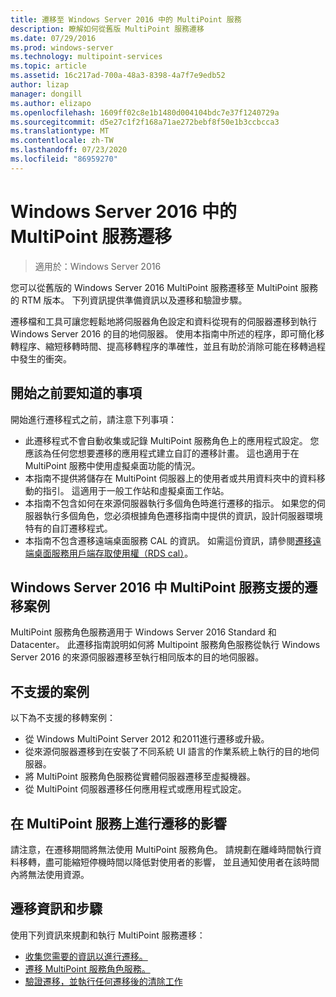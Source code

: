 ```yaml
---
title: 遷移至 Windows Server 2016 中的 MultiPoint 服務
description: 瞭解如何從舊版 MultiPoint 服務遷移
ms.date: 07/29/2016
ms.prod: windows-server
ms.technology: multipoint-services
ms.topic: article
ms.assetid: 16c217ad-700a-48a3-8398-4a7f7e9edb52
author: lizap
manager: dongill
ms.author: elizapo
ms.openlocfilehash: 1609ff02c8e1b1480d004104bdc7e37f1240729a
ms.sourcegitcommit: d5e27c1f2f168a71ae272bebf8f50e1b3ccbcca3
ms.translationtype: MT
ms.contentlocale: zh-TW
ms.lasthandoff: 07/23/2020
ms.locfileid: "86959270"
---
```

# <a name="multipoint-services-migration-in-windows-server-2016"></a>Windows Server 2016 中的 MultiPoint 服務遷移
>適用於：Windows Server 2016

您可以從舊版的 Windows Server 2016 MultiPoint 服務遷移至 MultiPoint 服務的 RTM 版本。 下列資訊提供準備資訊以及遷移和驗證步驟。

遷移檔和工具可讓您輕鬆地將伺服器角色設定和資料從現有的伺服器遷移到執行 Windows Server 2016 的目的地伺服器。 使用本指南中所述的程序，即可簡化移轉程序、縮短移轉時間、提高移轉程序的準確性，並且有助於消除可能在移轉過程中發生的衝突。 

## <a name="what-to-know-before-you-begin"></a>開始之前要知道的事項
開始進行遷移程式之前，請注意下列事項：

- 此遷移程式不會自動收集或記錄 MultiPoint 服務角色上的應用程式設定。 您應該為任何您想要遷移的應用程式建立自訂的遷移計畫。 這也適用于在 MultiPoint 服務中使用虛擬桌面功能的情況。
- 本指南不提供將儲存在 MultiPoint 伺服器上的使用者或共用資料夾中的資料移動的指引。 這適用于一般工作站和虛擬桌面工作站。
- 本指南不包含如何在來源伺服器執行多個角色時進行遷移的指示。 如果您的伺服器執行多個角色，您必須根據角色遷移指南中提供的資訊，設計伺服器環境特有的自訂遷移程式。
- 本指南不包含遷移遠端桌面服務 CAL 的資訊。 如需這份資訊，請參閱[遷移遠端桌面服務用戶端存取使用權（RDS cal）](/previous-versions/windows/it-pro/windows-server-2008-R2-and-2008/dd851844(v=ws.11))。

## <a name="supported-migration-scenarios-for-multipoint-services-in-windows-server-2016"></a>Windows Server 2016 中 MultiPoint 服務支援的遷移案例
MultiPoint 服務角色服務適用于 Windows Server 2016 Standard 和 Datacenter。 此遷移指南說明如何將 Multipoint 服務角色服務從執行 Windows Server 2016 的來源伺服器遷移至執行相同版本的目的地伺服器。

## <a name="scenarios-that-are-not-supported"></a>不支援的案例

以下為不支援的移轉案例：

- 從 Windows MultiPoint Server 2012 和2011進行遷移或升級。
- 從來源伺服器遷移到在安裝了不同系統 UI 語言的作業系統上執行的目的地伺服器。
- 將 MultiPoint 服務角色服務從實體伺服器遷移至虛擬機器。
- 從 MultiPoint 伺服器遷移任何應用程式或應用程式設定。

## <a name="the-impact-of-migration-on-multipoint-services"></a>在 MultiPoint 服務上進行遷移的影響
請注意，在遷移期間將無法使用 MultiPoint 服務角色。 請規劃在離峰時間執行資料移轉，盡可能縮短停機時間以降低對使用者的影響， 並且通知使用者在該時間內將無法使用資源。

## <a name="migration-information-and-steps"></a>遷移資訊和步驟
使用下列資訊來規劃和執行 MultiPoint 服務遷移：

- [收集您需要的資訊以進行遷移。](multipoint-services-migration-preparation.md)
- [遷移 MultiPoint 服務角色服務。](multipoint-services-migration-steps.md)
- [驗證遷移，並執行任何遷移後的清除工作](multipoint-services-post-migration-steps.md)
